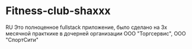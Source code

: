 # Fitness-club-shaxxx
RU
Это полноценное fullstack приложение, было сделано на 3х месячной практкике в дочерней организации ООО "Торгсервис", ООО "СпортСити"
